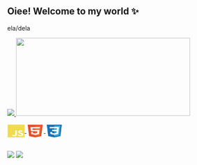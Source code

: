 ## Oiee! Welcome to my world ✨

ela/dela

<div> 
    <a href="https://github.com/poliaan"</a>
    <img height="180cm" src="https://github-readme-stats.vercel.app/api?username=poliaan&show_icons=true&theme=dracula"/>
    <img height="180cm" width="400cm" src="https://github-readme-stats.vercel.app/api/top-langs/?username=poliaan&theme=dracula"
</div> 

<div style="display: inline_block"><br>
  
  <img align="center" alt="Poli-Js" height="30" width="40" src="https://raw.githubusercontent.com/devicons/devicon/master/icons/javascript/javascript-plain.svg">
  <img align="center" alt="Poli-HTML" height="30" width="40" src="https://raw.githubusercontent.com/devicons/devicon/master/icons/html5/html5-original.svg">
  <img align="center" alt="Poli-CSS" height="30" width="40" src="https://raw.githubusercontent.com/devicons/devicon/master/icons/css3/css3-original.svg">
</div>

<div><br>
  
<a href="https://www.instagram.com/poli.aan/" target="_blank"><img src="https://img.shields.io/badge/-Instagram-%23E4405F?style=for-the-badge&logo=instagram&logoColor=white" target="_blank"></a>
<a href="https://www.linkedin.com/in/poliana-nunes-alves-355949316/" target="_blank"><img src="https://img.shields.io/badge/-LinkedIn-%230077B5?style=for-the-badge&logo=linkedin&logoColor=white" target="_blank"></a> 
  
</div>


